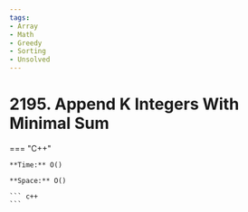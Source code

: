 ```yaml
---
tags:
- Array
- Math
- Greedy
- Sorting
- Unsolved
---
```



# 2195. Append K Integers With Minimal Sum

=== "C++"

    **Time:** O()

    **Space:** O()

    ``` c++
    ```